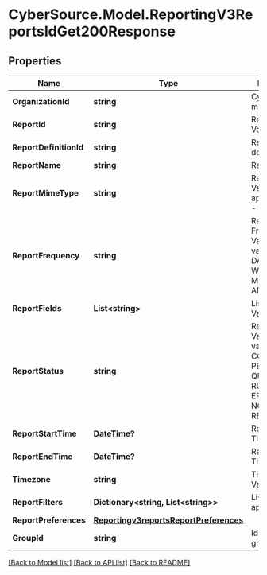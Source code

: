# CyberSource.Model.ReportingV3ReportsIdGet200Response
## Properties

Name | Type | Description | Notes
------------ | ------------- | ------------- | -------------
**OrganizationId** | **string** | CyberSource merchant id | [optional] 
**ReportId** | **string** | Report ID Value | [optional] 
**ReportDefinitionId** | **string** | Report definition Id | [optional] 
**ReportName** | **string** | Report Name | [optional] 
**ReportMimeType** | **string** | Report Format  Valid values: - application/xml - text/csv  | [optional] 
**ReportFrequency** | **string** | Report Frequency Value  Valid values: - DAILY - WEEKLY - MONTHLY - ADHOC  | [optional] 
**ReportFields** | **List&lt;string&gt;** | List of Integer Values | [optional] 
**ReportStatus** | **string** | Report Status Value  Valid values: - COMPLETED - PENDING - QUEUED - RUNNING - ERROR - NO_DATA - RERUN  | [optional] 
**ReportStartTime** | **DateTime?** | Report Start Time Value | [optional] 
**ReportEndTime** | **DateTime?** | Report End Time Value | [optional] 
**Timezone** | **string** | Time Zone Value | [optional] 
**ReportFilters** | **Dictionary&lt;string, List&lt;string&gt;&gt;** | List of filters to apply | [optional] 
**ReportPreferences** | [**Reportingv3reportsReportPreferences**](Reportingv3reportsReportPreferences.md) |  | [optional] 
**GroupId** | **string** | Id for selected group. | [optional] 

[[Back to Model list]](../README.md#documentation-for-models) [[Back to API list]](../README.md#documentation-for-api-endpoints) [[Back to README]](../README.md)

